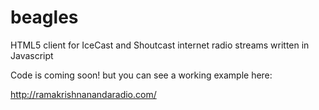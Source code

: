 beagles
=======

HTML5 client for IceCast and Shoutcast internet radio streams written in Javascript


Code is coming soon! but you can see a working example here:

http://ramakrishnanandaradio.com/
